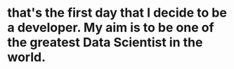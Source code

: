 # that's the first day that I decide to be a developer. My aim is to be one of the greatest Data Scientist in the world. 
